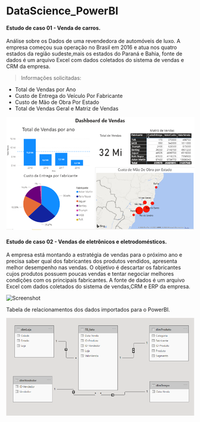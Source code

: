 # DataScience_PowerBI

#### Estudo de caso 01 - Venda de carros.
Análise sobre os Dados de uma revendedora de automóveis de luxo. A empresa começou sua operação no Brasil em 2016 e atua nos quatro estados da região sudeste,mais os estados do Paraná e Bahia, fonte de dados é um arquivo Excel com dados coletados do sistema de vendas e CRM da empresa.

> Informações solicitadas:

- Total de Vendas por Ano
- Custo de Entrega do Veículo Por Fabricante
- Custo de Mão de Obra Por Estado
- Total de Vendas Geral e Matriz de Vendas

![Screenshot](Dash_Vendas_Carros.png)

#### Estudo de caso 02 - Vendas de eletrônicos e eletrodomésticos.

A empresa está montando a estratégia de vendas para o próximo ano e precisa saber qual  dos  fabricantes  dos  produtos  vendidos,  apresenta  melhor  desempenho  nas  vendas.  O objetivo é descartar os fabricantes cujos produtos possuem poucas vendas e tentar negociar melhores condições com os principais fabricantes. A fonte de dados é um arquivo Excel com dados coletados do sistema de vendas,CRM e ERP da empresa.

![Screenshot](Dash_Vendas_eletrodomésticos.png)

Tabela de relacionamentos dos dados importados para o PowerBI.

![Screenshot](Tabela_relacionamentos_Dash_eletro.png)
